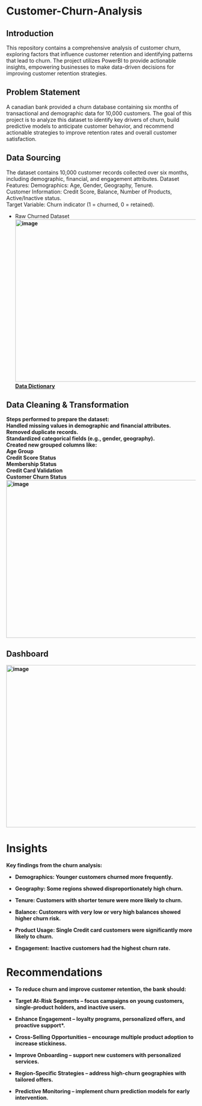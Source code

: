 # Customer-Churn-Analysis
## Introduction
This repository contains a comprehensive analysis of customer churn, exploring factors that influence customer retention and identifying patterns that lead to churn. The project utilizes PowerBI to provide actionable insights, empowering businesses to make data-driven decisions for improving customer retention strategies.
## Problem Statement
 A canadian bank provided a churn database containing six months of transactional and demographic data for 10,000 customers. The goal of this project is to analyze this dataset to identify key drivers of churn, build predictive models to anticipate customer behavior, and recommend actionable strategies to improve retention rates and overall customer satisfaction.
## Data Sourcing
The dataset contains 10,000 customer records collected over six months, including demographic, financial, and engagement attributes.
Dataset Features:
Demographics: Age, Gender, Geography, Tenure.<br>
Customer Information: Credit Score, Balance, Number of Products, Active/Inactive status.<br>
Target Variable: Churn indicator (1 = churned, 0 = retained).<br>
- Raw Churned Dataset<b>
<img width="1158" height="431" alt="image" src="https://github.com/user-attachments/assets/d14ec88b-7a38-40f3-be06-0d2a81221eaf" /><br>
[Data Dictionary](https://docs.google.com/document/d/1LujgftXUBdd7fEscYFml0meJq6xdREsph_pw--PRMeU/edit?usp=classroom_web&authuser=0)

## Data Cleaning & Transformation<br>
Steps performed to prepare the dataset:<br>
Handled missing values in demographic and financial attributes.<br>
Removed duplicate records.<br>
Standardized categorical fields (e.g., gender, geography).<br>
Created new grouped columns like:<br>
Age Group<br>
Credit Score Status<br>
Membership Status<br>
Credit Card Validation<br>
Customer Churn Status<br>
<img width="1155" height="419" alt="image" src="https://github.com/user-attachments/assets/9657363d-03f3-4e43-a856-ffec529ed4f7" /><br>

## Dashboard<br>

<img width="765" height="431" alt="image" src="https://github.com/user-attachments/assets/4817354c-0cab-4737-afed-2f81dbd13bbf" />

# Insights<br>

Key findings from the churn analysis:<br>
- Demographics: Younger customers churned more frequently.<br>

- Geography: Some regions showed disproportionately high churn.<br>

- Tenure: Customers with shorter tenure were more likely to churn.<br>

- Balance: Customers with very low or very high balances showed higher churn risk.<br>

- Product Usage: Single Credit card customers were significantly more likely to churn.<br>

- Engagement: Inactive customers had the highest churn rate.<br>

 # Recommendations<br>

- To reduce churn and improve customer retention, the bank should:<br>

- Target At-Risk Segments – focus campaigns on young customers, single-product holders, and inactive users.<br>

- Enhance Engagement – loyalty programs, personalized offers, and proactive support*.<br>

- Cross-Selling Opportunities – encourage multiple product adoption to increase stickiness.<br>

- Improve Onboarding – support new customers with personalized services.<br>

- Region-Specific Strategies – address high-churn geographies with tailored offers.<br>

- Predictive Monitoring – implement churn prediction models for early intervention.<br>



